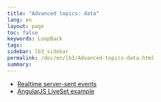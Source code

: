 ```yaml
---
title: "Advanced topics: data"
lang: en
layout: page
toc: false
keywords: LoopBack
tags:
sidebar: lb3_sidebar
permalink: /doc/en/lb3/Advanced-topics-data.html
summary:
---
```


- [Realtime server-sent events](Realtime-server-sent-events.html)
- [AngularJS LiveSet example](AngularJS-LiveSet-Example.html)
